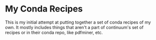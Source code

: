 My Conda Recipes
================

This is my initial attempt at putting together a set of conda recipes of my
own. It mostly includes things that aren't a part of continuum's set of recipes
or in their conda repo, like pdfminer, etc.


